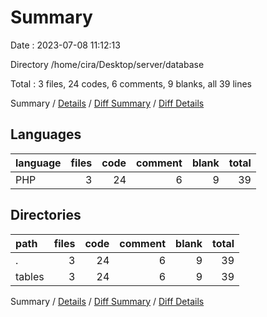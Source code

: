 # Summary

Date : 2023-07-08 11:12:13

Directory /home/cira/Desktop/server/database

Total : 3 files,  24 codes, 6 comments, 9 blanks, all 39 lines

Summary / [Details](details.md) / [Diff Summary](diff.md) / [Diff Details](diff-details.md)

## Languages
| language | files | code | comment | blank | total |
| :--- | ---: | ---: | ---: | ---: | ---: |
| PHP | 3 | 24 | 6 | 9 | 39 |

## Directories
| path | files | code | comment | blank | total |
| :--- | ---: | ---: | ---: | ---: | ---: |
| . | 3 | 24 | 6 | 9 | 39 |
| tables | 3 | 24 | 6 | 9 | 39 |

Summary / [Details](details.md) / [Diff Summary](diff.md) / [Diff Details](diff-details.md)